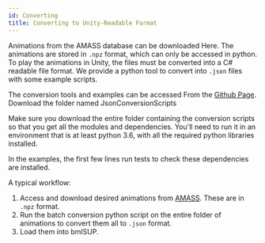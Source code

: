 ```yaml
---
id: Converting 
title: Converting to Unity-Readable Format
---
```



Animations from the AMASS database can be downloaded Here. The animations are stored in ```.npz``` format, which can only be accessed in python. To play the animations in Unity, the files must be converted into a C# readable file format. We provide a python tool to convert into ```.json``` files with some example scripts.

The conversion tools and examples can be accessed From the [Github Page](https://github.com/BioMotionLab/SUP). Download the folder named JsonConversionScripts

Make sure you download the entire folder containing the conversion scripts so that you get all the modules and dependencies. You'll need to run it in an environment that is at least python 3.6, with all the required python libraries installed. 

In the examples, the first few lines run tests to check these dependencies are installed.

A typical workflow:

1. Access and download desired animations from [AMASS](https://amass.is.tue.mpg.de). These are in ```.npz``` format.
2. Run the batch conversion python script on the entire folder of animations to convert them all to ```.json``` format.
3. Load them into bmlSUP.


